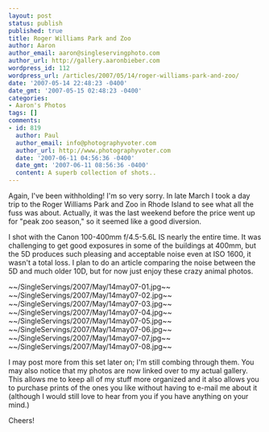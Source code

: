 ```yaml
---
layout: post
status: publish
published: true
title: Roger Williams Park and Zoo
author: Aaron
author_email: aaron@singleservingphoto.com
author_url: http://gallery.aaronbieber.com
wordpress_id: 112
wordpress_url: /articles/2007/05/14/roger-williams-park-and-zoo/
date: '2007-05-14 22:48:23 -0400'
date_gmt: '2007-05-15 02:48:23 -0400'
categories:
- Aaron's Photos
tags: []
comments:
- id: 819
  author: Paul
  author_email: info@photographyvoter.com
  author_url: http://www.photographyvoter.com
  date: '2007-06-11 04:56:36 -0400'
  date_gmt: '2007-06-11 08:56:36 -0400'
  content: A superb collection of shots..
---
```

Again, I've been withholding! I'm so very sorry. In late March I took a
day trip to the Roger Williams Park and Zoo in Rhode Island to see what
all the fuss was about. Actually, it was the last weekend before the
price went up for "peak zoo season," so it seemed like a good diversion.

I shot with the Canon 100-400mm f/4.5-5.6L IS nearly the entire time. It
was challenging to get good exposures in some of the buildings at 400mm,
but the 5D produces such pleasing and acceptable noise even at ISO 1600,
it wasn't a total loss. I plan to do an article comparing the noise
between the 5D and much older 10D, but for now just enjoy these crazy
animal photos.

\~\~/SingleServings/2007/May/14may07-01.jpg\~\~\
 \~\~/SingleServings/2007/May/14may07-02.jpg\~\~\
 \~\~/SingleServings/2007/May/14may07-03.jpg\~\~\
 \~\~/SingleServings/2007/May/14may07-04.jpg\~\~\
 \~\~/SingleServings/2007/May/14may07-05.jpg\~\~\
 \~\~/SingleServings/2007/May/14may07-06.jpg\~\~\
 \~\~/SingleServings/2007/May/14may07-07.jpg\~\~\
 \~\~/SingleServings/2007/May/14may07-08.jpg\~\~

I may post more from this set later on; I'm still combing through them.
You may also notice that my photos are now linked over to my actual
gallery. This allows me to keep all of my stuff more organized and it
also allows you to purchase prints of the ones you like without having
to e-mail me about it (although I would still love to hear from you if
you have anything on your mind.)

Cheers!
